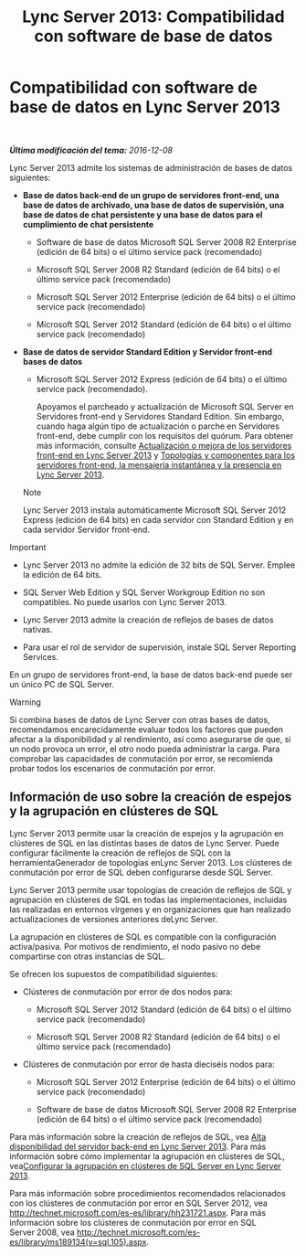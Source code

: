 ﻿---
title: 'Lync Server 2013: Compatibilidad con software de base de datos'
TOCTitle: Compatibilidad con software de base de datos
ms:assetid: e05d0032-bbea-4e61-987d-d07b1c045fd5
ms:mtpsurl: https://technet.microsoft.com/es-es/library/Gg398990(v=OCS.15)
ms:contentKeyID: 48276947
ms.date: 01/07/2017
mtps_version: v=OCS.15
ms.translationtype: HT
---

# Compatibilidad con software de base de datos en Lync Server 2013

 

_**Última modificación del tema:** 2016-12-08_

Lync Server 2013 admite los sistemas de administración de bases de datos siguientes:

  - **Base de datos back-end de un grupo de servidores front-end, una base de datos de archivado, una base de datos de supervisión, una base de datos de chat persistente y una base de datos para el cumplimiento de chat persistente**
    
      - Software de base de datos Microsoft SQL Server 2008 R2 Enterprise (edición de 64 bits) o el último service pack (recomendado)
    
      - Microsoft SQL Server 2008 R2 Standard (edición de 64 bits) o el último service pack (recomendado)
    
      - Microsoft SQL Server 2012 Enterprise (edición de 64 bits) o el último service pack (recomendado)
    
      - Microsoft SQL Server 2012 Standard (edición de 64 bits) o el último service pack (recomendado)

  - **Base de datos de servidor Standard Edition y Servidor front-end bases de datos**
    
      - Microsoft SQL Server 2012 Express (edición de 64 bits) o el último service pack (recomendado).
        
        Apoyamos el parcheado y actualización de Microsoft SQL Server en Servidores front-end y Servidores Standard Edition. Sin embargo, cuando haga algún tipo de actualización o parche en Servidores front-end, debe cumplir con los requisitos del quórum. Para obtener más información, consulte [Actualización o mejora de los servidores front-end en Lync Server 2013](lync-server-2013-upgrade-or-update-front-end-servers.md) y [Topologías y componentes para los servidores front-end, la mensajería instantánea y la presencia en Lync Server 2013](lync-server-2013-topologies-and-components-for-front-end-servers-instant-messaging-and-presence.md).
    

    > [!NOTE]
    > Lync Server 2013 instala automáticamente Microsoft SQL Server 2012 Express (edición de 64 bits) en cada servidor con Standard Edition y en cada servidor Servidor front-end.



> [!IMPORTANT]  
> <ul>
> <li><p>Lync Server 2013 no admite la edición de 32 bits de SQL Server. Emplee la edición de 64 bits.</p></li>
> <li><p>SQL Server Web Edition y SQL Server Workgroup Edition no son compatibles. No puede usarlos con Lync Server 2013.</p></li>
> <li><p>Lync Server 2013 admite la creación de reflejos de bases de datos nativas.</p></li>
> <li><p>Para usar el rol de servidor de supervisión, instale SQL Server Reporting Services.</p></li>
> </ul>


En un grupo de servidores front-end, la base de datos back-end puede ser un único PC de SQL Server.

> [!WARNING]  
> Si combina bases de datos de Lync Server con otras bases de datos, recomendamos encarecidamente evaluar todos los factores que pueden afectar a la disponibilidad y al rendimiento, así como asegurarse de que, si un nodo provoca un error, el otro nodo pueda administrar la carga. Para comprobar las capacidades de conmutación por error, se recomienda probar todos los escenarios de conmutación por error.



## Información de uso sobre la creación de espejos y la agrupación en clústeres de SQL

Lync Server 2013 permite usar la creación de espejos y la agrupación en clústeres de SQL en las distintas bases de datos de Lync Server. Puede configurar fácilmente la creación de reflejos de SQL con la herramientaGenerador de topologías enLync Server 2013. Los clústeres de conmutación por error de SQL deben configurarse desde SQL Server.

Lync Server 2013 permite usar topologías de creación de reflejos de SQL y agrupación en clústeres de SQL en todas las implementaciones, incluidas las realizadas en entornos vírgenes y en organizaciones que han realizado actualizaciones de versiones anteriores deLync Server.

La agrupación en clústeres de SQL es compatible con la configuración activa/pasiva. Por motivos de rendimiento, el nodo pasivo no debe compartirse con otras instancias de SQL.

Se ofrecen los supuestos de compatibilidad siguientes:

  - Clústeres de conmutación por error de dos nodos para:
    
      - Microsoft SQL Server 2012 Standard (edición de 64 bits) o el último service pack (recomendado)
    
      - Microsoft SQL Server 2008 R2 Standard (edición de 64 bits) o el último service pack (recomendado)

  - Clústeres de conmutación por error de hasta dieciséis nodos para:
    
      - Microsoft SQL Server 2012 Enterprise (edición de 64 bits) o el último service pack (recomendado)
    
      - Software de base de datos Microsoft SQL Server 2008 R2 Enterprise (edición de 64 bits) o el último service pack (recomendado)

Para más información sobre la creación de reflejos de SQL, vea [Alta disponibilidad del servidor back-end en Lync Server 2013](lync-server-2013-back-end-server-high-availability.md). Para más información sobre cómo implementar la agrupación en clústeres de SQL, vea[Configurar la agrupación en clústeres de SQL Server en Lync Server 2013](lync-server-2013-configure-sql-server-clustering.md).

Para más información sobre procedimientos recomendados relacionados con los clústeres de conmutación por error en SQL Server 2012, vea <http://technet.microsoft.com/es-es/library/hh231721.aspx>. Para más información sobre los clústeres de conmutación por error en SQL Server 2008, vea <http://technet.microsoft.com/es-es/library/ms189134(v=sql.105).aspx>.

